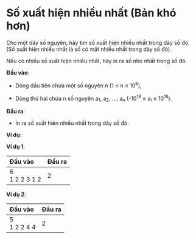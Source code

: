 # Số xuất hiện nhiều nhất  (Bản khó hơn)

Cho một dãy số nguyên, hãy tìm số xuất hiện nhiều nhất trong dãy số đó. (Số xuất hiện nhiều nhất là số có mặt nhiều nhất trong dãy số đó).

Nếu có nhiều số xuất hiện nhiều nhất, hãy in ra số nhỏ nhất trong số đó.

**Đầu vào**:

- Dòng đầu tiên chứa một số nguyên n (1 ≤ n ≤ 10<sup>6</sup>),

- Dòng thứ hai chứa n số nguyên a<sub>1</sub>, a<sub>2</sub>, ..., a<sub>n</sub> (-10<sup>18</sup> ≤ a<sub>i</sub> ≤ 10<sup>18</sup>).

**Đầu ra**:

- In ra số xuất hiện nhiều nhất trong dãy số đó.

**Ví dụ**:

**Ví dụ 1**:

| Đầu vào | Đầu ra |
|:---|:---|
| 6 <br> 1 2 2 3 1 2 | 2 |

**Ví dụ 2**:

| Đầu vào | Đầu ra |
|:---|:---|
| 5 <br> 1 2 2 4 4 | 2 |

